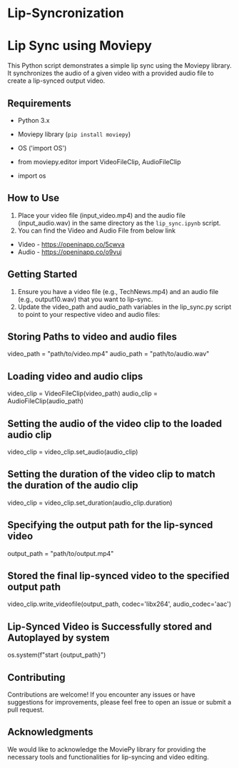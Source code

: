 # Lip-Syncronization

# Lip Sync using Moviepy

This Python script demonstrates a simple lip sync using the Moviepy library. It synchronizes the audio of a given video with a provided audio file to create a lip-synced output video.

## Requirements

- Python 3.x
- Moviepy library (`pip install moviepy`)
- OS ('import OS')

- from moviepy.editor import VideoFileClip, AudioFileClip
- import os

## How to Use

1. Place your video file (input_video.mp4) and the audio file (input_audio.wav) in the same directory as the `lip_sync.ipynb` script.
2. You can find the Video and Audio File from below link
- Video - https://openinapp.co/5cwva
- Audio - https://openinapp.co/o9vuj

## Getting Started
1. Ensure you have a video file (e.g., TechNews.mp4) and an audio file (e.g., output10.wav) that you want to lip-sync.
2. Update the video_path and audio_path variables in the lip_sync.py script to point to your respective video and audio files:

## Storing Paths to video and audio files
video_path = "path/to/video.mp4"
audio_path = "path/to/audio.wav"


## Loading video and audio clips
video_clip = VideoFileClip(video_path)
audio_clip = AudioFileClip(audio_path)


## Setting the audio of the video clip to the loaded audio clip
video_clip = video_clip.set_audio(audio_clip)

## Setting the duration of the video clip to match the duration of the audio clip
video_clip = video_clip.set_duration(audio_clip.duration)

## Specifying the output path for the lip-synced video
output_path = "path/to/output.mp4"

## Stored the final lip-synced video to the specified output path
video_clip.write_videofile(output_path, codec='libx264', audio_codec='aac')                                                                                                                      
## Lip-Synced Video is Successfully stored and Autoplayed by system
os.system(f"start {output_path}")

## Contributing
Contributions are welcome! If you encounter any issues or have suggestions for improvements, please feel free to open an issue or submit a pull request.

## Acknowledgments
We would like to acknowledge the MoviePy library for providing the necessary tools and functionalities for lip-syncing and video editing.

